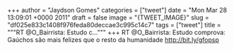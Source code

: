 
+++
author = "Jaydson Gomes"
categories = ["tweet"]
date = "Mon Mar 28 13:09:01 +0000 2011"
draft = false
image = "{TWEET_IMAGE}"
slug = "df025e833c1408f976feda80deccae3c995c14c7"
tags = ["tweet"]
title = """RT @O_Bairrista: Estudo c..."""
+++
RT @O_Bairrista: Estudo comprova: Gaúchos são mais felizes que o resto da humanidade http://bit.ly/gfopsp
